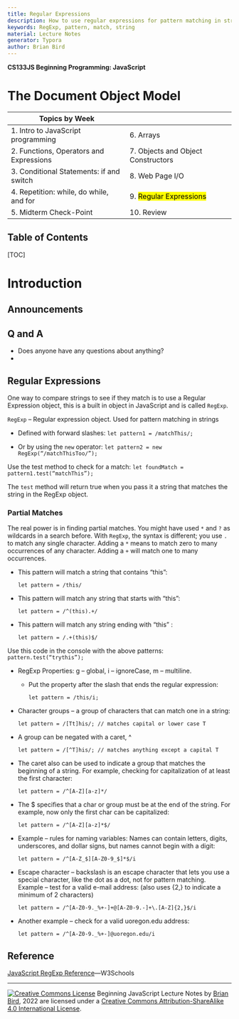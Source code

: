 ```yaml
---
title: Regular Expressions
description: How to use regular expressions for pattern matching in strings.
keywords: RegExp, pattern, match, string
material: Lecture Notes
generator: Typora
author: Brian Bird
---
```




**CS133JS Beginning Programming: JavaScript**

<h1>The Document Object Model</h1>


| Topics by Week                           |                                     |
| ---------------------------------------- | ----------------------------------- |
| 1. Intro to JavaScript programming       | 6. Arrays                           |
| 2. Functions, Operators and Expressions  | 7. Objects and Object Constructors  |
| 3. Conditional Statements: if and switch | 8. Web Page I/O                     |
| 4. Repetition: while, do while, and for  | 9. <mark>Regular Expressions</mark> |
| 5. Midterm Check-Point                   | 10. Review                          |


<h2>Table of Contents</h2>

[TOC]

# Introduction

## Announcements



## Q and A

- Does anyone have any questions about anything?
- 

## Regular Expressions

One way to compare strings to see if they match is to use a  Regular Expression object, this is a built in object in JavaScript and is called `RegExp`.

`RegExp` – Regular expression object. Used for pattern matching in strings

- Defined with forward slashes: `let pattern1 = /matchThis/;`

- Or by using the `new` operator: `let pattern2 = new RegExp(“/matchThisToo/”);`

Use the test method to check for a match: `let foundMatch = pattern1.test(“matchThis”);`

The `test` method will return true when you pass it a string that matches the string in the RegExp object.

### Partial Matches

The real power is in finding partial matches. 
 You might have used `*` and `?` as wildcards in a search before. 
 With `RegExp`, the syntax is different; you use `.` to match any single character. 
 Adding a `*` means to match zero to many occurrences of any character. 
 Adding a `+` will match one to many occurrences.

- This pattern will match a string that contains “this”:

   `let pattern = /this/`

- This pattern will match any string that starts with “this”:

   `let pattern = /^(this).+/`

- This pattern will match any string ending with “this” : 

  `let pattern = /.+(this)$/`

Use this code in the console with the above patterns: `pattern.test(“trythis”);`

- RegExp Properties: g – global, i – ignoreCase, m – multiline.

  - Put the property after the slash that ends the regular expression: 

    `let pattern = /this/i;`

- Character groups – a group of characters that can match one in a string:

  `let pattern = /[Tt]his/; // matches capital or lower case T`

- A group can be negated with a caret, ^ 

  `let pattern = /[^T]his/; // matches anything except a capital T`

- The caret also can be used to indicate a group that matches the beginning of a string. For example, checking for capitalization of at least the first character: 

  `let pattern = /^[A-Z][a-z]*/`

- The $ specifies that a char or group must be at the end of the string. For example, now only the first char can be capitalized:  

  `let pattern = /^[A-Z][a-z]*$/`

- Example – rules for naming variables:  Names can contain letters, digits, underscores, and dollar signs, but names cannot begin with a digit: 

  `let pattern = /^[A-Z_$][A-Z0-9_$]*$/i`

- Escape character – backslash is an escape character that lets you use a special character, like the dot as a dot, not for pattern matching. Example – test for a valid e-mail address: 
   (also uses {2,} to indicate a minimum of 2 characters)

  `let pattern = /^[A-Z0-9._%+-]+@[A-Z0-9.-]+\.[A-Z]{2,}$/i`

- Another example – check for a valid uoregon.edu address:

  `let pattern = /^[A-Z0-9._%+-]@uoregon.edu/i`



## Reference

[JavaScript RegExp Reference](http://www.w3schools.com/jsref/jsref_obj_regexp.asp)&mdash;W3Schools

------

[![Creative Commons License](https://i.creativecommons.org/l/by-sa/4.0/88x31.png)](http://creativecommons.org/licenses/by-sa/4.0/) Beginning JavaScript Lecture Notes by [Brian Bird](https://profbird.online), <time>2022</time> are licensed under a [Creative Commons Attribution-ShareAlike 4.0 International License](http://creativecommons.org/licenses/by-sa/4.0/). 